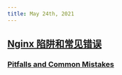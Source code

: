 ```yaml
---
title: May 24th, 2021
---
```


## [Nginx 陷阱和常见错误](https://www.nginx.com/resources/wiki/start/topics/tutorials/config_pitfalls/)
### [Pitfalls and Common Mistakes](https://www.nginx.com/resources/wiki/start/topics/tutorials/config_pitfalls/)
##
